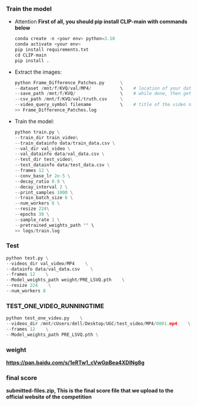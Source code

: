 ### Train the model
- Attention
  **First of all, you should pip install CLIP-main with commands below**
  ```python
  conda create -n <your env> python=3.10
  conda activate <your env>
  pip install requirements.txt
  cd CLIP-main
  pip install .
  ```
- Extract the images:
  
  ```python
  python Frame_Difference_Patches.py      \
  --dataset /mnt/f/KVQ/val/MP4/           \    # location of your dataset
  --save_path /mnt/f/KVQ/                 \    # while done, then get a Frame_Difference_Patches dir
  --csv_path /mnt/f/KVQ/val/truth.csv     \
  --video_query_symbol filename           \    # title of the video name in the .csv file   
  >> Frame_Difference_Patches.log
  ```

- Train the model:
  
  ```python
  python train.py \
  --train_dir train_video\
  --train_datainfo data/train_data.csv \
  --val_dir val_video \
  --val_datainfo data/val_data.csv \
  --test_dir test_video\
  --test_datainfo data/test_data.csv \
  --frames 12 \
  --conv_base_lr 2e-5 \
  --decay_ratio 0.9 \
  --decay_interval 2 \
  --print_samples 1000 \
  --train_batch_size 6 \
  --num_workers 8 \
  --resize 224\
  --epochs 30 \
  --sample_rate 1 \
  --pretrained_weights_path "" \
  >> logs/train.log
  ```

### Test

```python
python test.py \
--videos_dir val_video/MP4    \
--datainfo data/val_data.csv    \
--frames 12    \
--Model_weights_path weight/PRE_LSVQ.pth    \
--resize 224    \
--num_workers 8
```

### TEST_ONE_VIDEO_RUNNINGTIME

```python
python test_one_video.py    \
--videos_dir /mnt/cUsers/dell/Desktop/UGC/test_video/MP4/0001.mp4    \
--frames 12    \
--Model_weights_path PRE_LSVQ.pth \
```

### weight
**https://pan.baidu.com/s/1eRTw1_cVwGpBea4XDINg8g**

### final score
**submitted-files.zip, This is the final score file that we upload to the official website of the competition**


